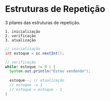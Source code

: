 # Estruturas de Repetição

3 pilares das estruturas de repetição.
```
1. inicialização
2. verificação
3. atualização
```

```java
// inicialização
int estoque = sc.nextInt(); 

// verificação
while( estoque != 0 ) {
  System.out.println("Estou vendendo");
  
  estoque--; // atualização
  // estoque -= 1
  // estoque = estoque - 1
}
```

